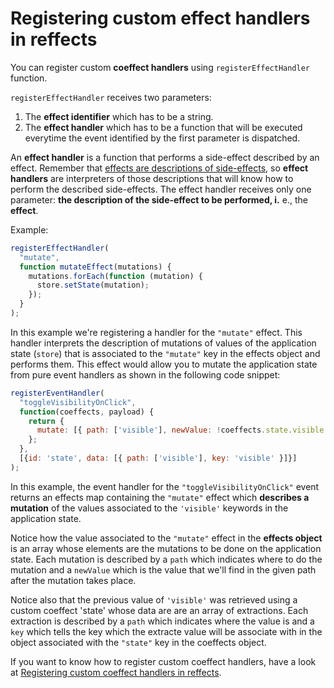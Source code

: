 # Registering custom effect handlers in reffects

You can register custom **coeffect handlers** using `registerEffectHandler` function.

`registerEffectHandler` receives two parameters: 
1. The **effect identifier** which has to be a string.
2. The **effect handler** which has to be a function that will be executed everytime the event identified by the first parameter is dispatched.

An **effect handler** is a function that performs a side-effect described by an effect.
Remember that [effects are descriptions of side-effects](), so **effect handlers** are interpreters of those descriptions that will know how to perform the described side-effects. The effect handler receives only one parameter: **the description of the side-effect to be performed, i.** e., the **effect**.

Example:
```js
registerEffectHandler(
  "mutate", 
  function mutateEffect(mutations) {
    mutations.forEach(function (mutation) {
      store.setState(mutation);
    });
  }
);
```

In this example we're registering a handler for the `"mutate"` effect.
This handler interprets the description of mutations of values of the application state (`store`) that is associated to the `"mutate"` key in the effects object and performs them. This effect would allow you to mutate the application state from pure event handlers as shown in the following code snippet:

```js
registerEventHandler(
  "toggleVisibilityOnClick",
  function(coeffects, payload) {
    return {
      mutate: [{ path: ['visible'], newValue: !coeffects.state.visible }]
    };
  }, 
  [{id: 'state', data: [{ path: ['visible'], key: 'visible' }]}]
);
```

In this example, the event handler for the `"toggleVisibilityOnClick"` event returns an effects map containing the `"mutate"` effect which **describes a mutation** of the values associated to the `'visible'` keywords in the application state.

Notice how the value associated to the `"mutate"` effect in the **effects object** is an array whose elements are the mutations to be done on the application state. Each mutation is described by a `path` which indicates where to do the mutation and a `newValue` which is the value that we'll find in the given path after the mutation takes place.

Notice also that the previous value of `'visible'` was retrieved using a custom coeffect 'state' whose data are are an array of extractions. Each extraction is described by a `path` which indicates where the value is and a `key` which tells the key which the extracte value will be associate with in the object associated with the `"state"` key in the coeffects object.

If you want to know how to register custom coeffect handlers, have a look at [Registering custom coeffect handlers in reffects]().
